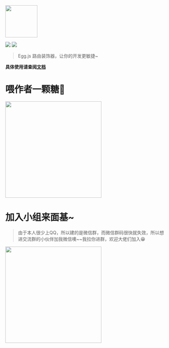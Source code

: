 <img width="100" src="http://outt0i9l8.bkt.clouddn.com/egg-shell-decorators.png"/>

<p>
  <img src="https://img.shields.io/badge/version-1.0.7-ff69b4.svg"/>
  <img src="https://img.shields.io/packagist/l/doctrine/orm.svg"/>
</p>

> Egg.js 路由装饰器，让你的开发更敏捷~

**具体使用请查阅[文档](http://super2god.github.io/egg-shell-decorators)**

# 喂作者一颗糖🍬
<img width="300" src="http://outt0i9l8.bkt.clouddn.com/bftzancode.jpeg"/>

# 加入小组来面基~
> 由于本人很少上QQ，所以建的是微信群，而微信群码很快就失效，所以想进交流群的小伙伴加我微信噢~~我拉你进群，欢迎大佬们加入:grin:

<img width="300" src="http://outt0i9l8.bkt.clouddn.com/bftwxcode.jpeg"/>
